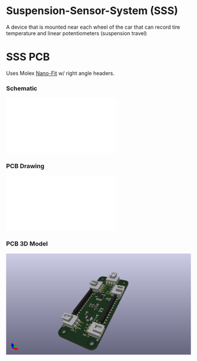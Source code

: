 # Suspension-Sensor-System (SSS)
A device that is mounted near each wheel of the car that can record tire temperature and linear potentiometers (suspension travel)

# SSS PCB
Uses Molex [Nano-Fit](https://www.molex.com/en-us/part-list/105313) w/ right angle headers.

### Schematic
![ESP32 Hat Schematic](Images/SSS_HAT_Schematic.pdf)
### PCB Drawing
![EPS32 Hat PCB Drawing](Images/SSS_HAT_PCB.pdf)
### PCB 3D Model
![ESP32 HAT PCB 3D Model](Images/SSS_HAT_PCB.png)
